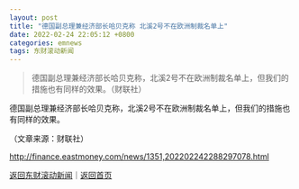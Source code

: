 ```yaml
---
layout: post
title: "德国副总理兼经济部长哈贝克称 北溪2号不在欧洲制裁名单上"
date: 2022-02-24 22:05:12 +0800
categories: emnews
tags: 东财滚动新闻
---
```

> 德国副总理兼经济部长哈贝克称，北溪2号不在欧洲制裁名单上，但我们的措施也有同样的效果。（财联社）

<p>德国副总理兼经济部长哈贝克称，北溪2号不在欧洲制裁名单上，但我们的措施也有同样的效果。</p><p class="em_media">（文章来源：财联社）</p>

<http://finance.eastmoney.com/news/1351,202202242288297078.html>

[返回东财滚动新闻](//finews.withounder.com/emnews/)｜[返回首页](//finews.withounder.com/)